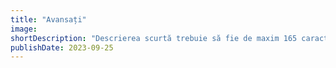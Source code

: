 ```yaml
---
title: "Avansați"
image:
shortDescription: "Descrierea scurtă trebuie să fie de maxim 165 caractere"
publishDate: 2023-09-25
---
```

